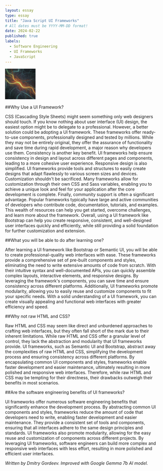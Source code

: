 ```yaml
---
layout: essay
type: essay
title: "Java Script UI Frameworks"
# All dates must be YYYY-MM-DD format!
date: 2024-02-22
published: true
labels:
  - Software Engineering
  - UI Frameworks
  - JavaScript
---
```

<img width="100px" class="rounded float-start pe-4" src="../img/frameworks/logo.jpg">

##Why Use a UI Framework?

CSS (Cascading Style Sheets) might seem something only web designers should touch. If you know nothing about user interface (UI) design, the easiest option might be to delegate to a professional. However, a better solution could be adopting a UI framework. These frameworks offer ready-to-use components, professionally designed and tested by millions. While they may not be entirely original, they offer the assurance of functionality and save time during rapid development, a major reason why developers use them.
Consistency is another key benefit. UI frameworks help ensure consistency in design and layout across different pages and components, leading to a more cohesive user experience.
Responsive design is also simplified. UI frameworks provide tools and structures to easily create designs that adapt flawlessly to various screen sizes and devices.
Customization shouldn't be sacrificed. Many frameworks allow for customization through their own CSS and Sass variables, enabling you to achieve a unique look and feel for your application after the core development is complete.
Finally, community support is often a significant advantage. Popular frameworks typically have large and active communities of developers who contribute code, documentation, tutorials, and examples. This wealth of resources can help you get started, overcome challenges, and learn more about the framework.
Overall, using a UI framework like Bootstrap can help you create responsive, consistent, and well-designed user interfaces quickly and efficiently, while still providing a solid foundation for further customization and extension.


##What you will be able to do after learning one?

After learning a UI framework like Bootstrap or Semantic UI, you will be able to create professional-quality web interfaces with ease. These frameworks provide a comprehensive set of pre-built components and styles, eliminating the need to write extensive amounts of code from scratch. With their intuitive syntax and well-documented APIs, you can quickly assemble complex layouts, interactive elements, and responsive designs. By leveraging the framework's components, you can save time and ensure consistency across different platforms. Additionally, UI frameworks promote modularity, allowing you to easily reuse and customize components to fit your specific needs. With a solid understanding of a UI framework, you can create visually appealing and functional web interfaces with greater efficiency and speed.

##Why not raw HTML and CSS?

Raw HTML and CSS may seem like direct and unburdened approaches to crafting web interfaces, but they often fall short of the mark due to their inherent limitations. While raw HTML and CSS offer a granular level of control, they lack the abstraction and modularity that UI frameworks provide. UI frameworks, such as Semantic UI and Bootstrap, abstract away the complexities of raw HTML and CSS, simplifying the development process and ensuring consistency across different platforms. By encapsulating common UI components and styles, frameworks enable faster development and easier maintenance, ultimately resulting in more polished and responsive web interfaces. Therefore, while raw HTML and CSS may be tempting for their directness, their drawbacks outweigh their benefits in most scenarios.

##Are the software engineering benefits of UI frameworks?

UI frameworks offer numerous software engineering benefits that significantly enhance the development process. By abstracting common UI components and styles, frameworks reduce the amount of code that developers need to write, enabling faster development and easier maintenance. They provide a consistent set of tools and components, ensuring that all interfaces adhere to the same design principles and standards. UI frameworks also promote modularity, allowing for the easy reuse and customization of components across different projects. By leveraging UI frameworks, software engineers can build more complex and responsive web interfaces with less effort, resulting in more polished and efficient user interfaces.


*Written by Dmitry Gordeev. Improved with Google Gemma 7b AI model.*

